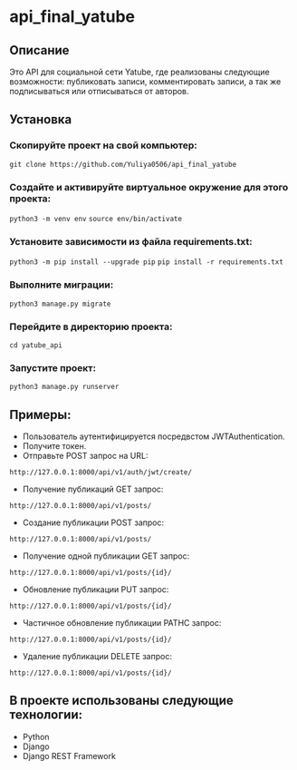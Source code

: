 # api_final_yatube
## Описание
Это API для социальной сети Yatube, где реализованы следующие возможности: 
публиковать записи, комментировать записи, а так же подписываться или отписываться от авторов.

## Установка
### Скопируйте проект на свой компьютер:

```git clone https://github.com/Yuliya0506/api_final_yatube```
### Cоздайте и активируйте виртуальное окружение для этого проекта:

`python3 -m venv env`
`source env/bin/activate`
### Установите зависимости из файла requirements.txt:

`python3 -m pip install --upgrade pip`
`pip install -r requirements.txt`
### Выполните миграции:

`python3 manage.py migrate`
### Перейдите в директорию проекта:

`cd yatube_api`
### Запустите проект:

`python3 manage.py runserver`

## Примеры:

- Пользователь аутентифицируется посредвстом JWTAuthentication.
- Получите токен.
- Отправьте POST запрос на URL:

`http://127.0.0.1:8000/api/v1/auth/jwt/create/`
- Получение публикаций GET запрос:

`http://127.0.0.1:8000/api/v1/posts/`
- Создание публикации POST запрос:

`http://127.0.0.1:8000/api/v1/posts/`

- Получение одной публикации GET запрос:

`http://127.0.0.1:8000/api/v1/posts/{id}/`
- Обновление публикации PUT запрос:

`http://127.0.0.1:8000/api/v1/posts/{id}/`

- Частичное обновление публикации PATHС запрос:

`http://127.0.0.1:8000/api/v1/posts/{id}/`

- Удаление публикации DELETE запрос:

`http://127.0.0.1:8000/api/v1/posts/{id}/`

## В проекте использованы следующие технологии: 
- Python
- Django
- Django REST Framework
	

